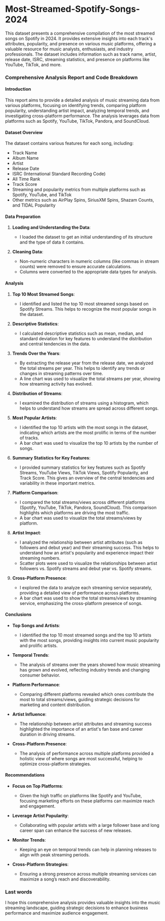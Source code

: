 # Most-Streamed-Spotify-Songs-2024
This dataset presents a comprehensive compilation of the most streamed songs on Spotify in 2024.
It provides extensive insights into each track's attributes, popularity, and presence on various music platforms, offering a valuable resource for music analysts, enthusiasts, and industry professionals. 
The dataset includes information such as track name, artist, release date, ISRC, streaming statistics, and presence on platforms like YouTube, TikTok, and more.


### Comprehensive Analysis Report and Code Breakdown

#### Introduction

This report aims to provide a detailed analysis of music streaming data from various platforms, focusing on identifying trends, comparing platform popularity, understanding artist impact, analyzing temporal trends, and investigating cross-platform performance. The analysis leverages data from platforms such as Spotify, YouTube, TikTok, Pandora, and SoundCloud.

#### Dataset Overview

The dataset contains various features for each song, including:
- Track Name
- Album Name
- Artist
- Release Date
- ISRC (International Standard Recording Code)
- All Time Rank
- Track Score
- Streaming and popularity metrics from multiple platforms such as Spotify, YouTube, and TikTok
- Other metrics such as AirPlay Spins, SiriusXM Spins, Shazam Counts, and TIDAL Popularity

#### Data Preparation

1. **Loading and Understanding the Data**:
   - I loaded the dataset to get an initial understanding of its structure and the type of data it contains.

2. **Cleaning Data**:
   - Non-numeric characters in numeric columns (like commas in stream counts) were removed to ensure accurate calculations.
   - Columns were converted to the appropriate data types for analysis.

#### Analysis

1. **Top 10 Most Streamed Songs**:
   - I identified and listed the top 10 most streamed songs based on Spotify Streams. This helps to recognize the most popular songs in the dataset.

2. **Descriptive Statistics**:
   - I calculated descriptive statistics such as mean, median, and standard deviation for key features to understand the distribution and central tendencies in the data.

3. **Trends Over the Years**:
   - By extracting the release year from the release date, we analyzed the total streams per year. This helps to identify any trends or changes in streaming patterns over time.
   - A line chart was used to visualize the total streams per year, showing how streaming activity has evolved.

4. **Distribution of Streams**:
   - I examined the distribution of streams using a histogram, which helps to understand how streams are spread across different songs.

5. **Most Popular Artists**:
   - I identified the top 10 artists with the most songs in the dataset, indicating which artists are the most prolific in terms of the number of tracks.
   - A bar chart was used to visualize the top 10 artists by the number of songs.

6. **Summary Statistics for Key Features**:
   - I provided summary statistics for key features such as Spotify Streams, YouTube Views, TikTok Views, Spotify Popularity, and Track Score. This gives an overview of the central tendencies and variability in these important metrics.

7. **Platform Comparison**:
   - I compared the total streams/views across different platforms (Spotify, YouTube, TikTok, Pandora, SoundCloud). This comparison highlights which platforms are driving the most traffic.
   - A bar chart was used to visualize the total streams/views by platform.

8. **Artist Impact**:
   - I analyzed the relationship between artist attributes (such as followers and debut year) and their streaming success. This helps to understand how an artist's popularity and experience impact their streaming numbers.
   - Scatter plots were used to visualize the relationships between artist followers vs. Spotify streams and debut year vs. Spotify streams.

9. **Cross-Platform Presence**:
   - I explored the data to analyze each streaming service separately, providing a detailed view of performance across platforms.
   - A bar chart was used to show the total streams/views by streaming service, emphasizing the cross-platform presence of songs.

#### Conclusions

- **Top Songs and Artists**:
  - I identified the top 10 most streamed songs and the top 10 artists with the most songs, providing insights into current music popularity and prolific artists.

- **Temporal Trends**:
  - The analysis of streams over the years showed how music streaming has grown and evolved, reflecting industry trends and changing consumer behavior.

- **Platform Performance**:
  - Comparing different platforms revealed which ones contribute the most to total streams/views, guiding strategic decisions for marketing and content distribution.

- **Artist Influence**:
  - The relationship between artist attributes and streaming success highlighted the importance of an artist's fan base and career duration in driving streams.

- **Cross-Platform Presence**:
  - The analysis of performance across multiple platforms provided a holistic view of where songs are most successful, helping to optimize cross-platform strategies.

#### Recommendations

- **Focus on Top Platforms**:
  - Given the high traffic on platforms like Spotify and YouTube, focusing marketing efforts on these platforms can maximize reach and engagement.

- **Leverage Artist Popularity**:
  - Collaborating with popular artists with a large follower base and long career span can enhance the success of new releases.

- **Monitor Trends**:
  - Keeping an eye on temporal trends can help in planning releases to align with peak streaming periods.

- **Cross-Platform Strategies**:
  - Ensuring a strong presence across multiple streaming services can maximize a song’s reach and discoverability.

### Last words
I hope this comprehensive analysis provides valuable insights into the music streaming landscape, guiding strategic decisions to enhance business performance and maximize audience engagement.
